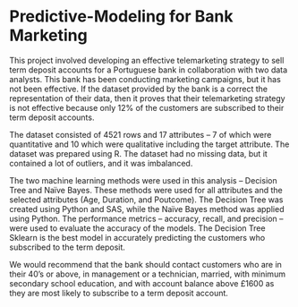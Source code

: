# Predictive-Modeling for Bank Marketing

This project involved developing an effective telemarketing strategy to sell term deposit accounts for a Portuguese bank in collaboration with two data analysts. This bank has been conducting marketing campaigns, but it has not been effective. If the dataset provided by the bank is a correct the representation of their data, then it proves that their telemarketing strategy is not effective because only 12% of the customers are subscribed to their term deposit accounts.

The dataset consisted of 4521 rows and 17 attributes – 7 of which were quantitative and 10 which were qualitative including the target attribute. The dataset was prepared using R. The dataset had no missing data, but it contained a lot of outliers, and it was imbalanced.

The two machine learning methods were used in this analysis – Decision Tree and Naïve Bayes. These methods were used for all attributes and the selected attributes (Age, Duration, and Poutcome). The Decision Tree was created using Python and SAS, while the Naïve Bayes method was applied using Python. The performance metrics – accuracy, recall, and precision – were used to evaluate the accuracy of the models. The Decision Tree 
Sklearn is the best model in accurately predicting the customers who subscribed to the term deposit.

We would recommend that the bank should contact customers who are in their 40’s or above, in management or a technician, married, with minimum secondary school education, and with account balance above £1600 as they are most likely to subscribe to a term deposit account.

